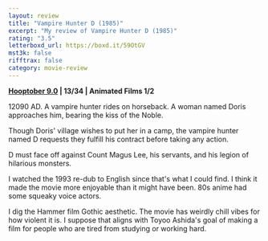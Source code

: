 ```yaml
---
layout: review
title: "Vampire Hunter D (1985)"
excerpt: "My review of Vampire Hunter D (1985)"
rating: "3.5"
letterboxd_url: https://boxd.it/59OtGV
mst3k: false
rifftrax: false
category: movie-review
---
```


<b><a href="https://boxd.it/pOmcY/detail" target="_blank" rel="noopener">Hooptober 9.0</a> | 13/34 | Animated Films 1/2</b>

12090 AD. A vampire hunter rides on horseback. A woman named Doris approaches him, bearing the kiss of the Noble.

Though Doris' village wishes to put her in a camp, the vampire hunter named D requests they fulfill his contract before taking any action.

D must face off against Count Magus Lee, his servants, and his legion of hilarious monsters.

I watched the 1993 re-dub to English since that's what I could find. I think it made the movie more enjoyable than it might have been. 80s anime had some squeaky voice actors.

I dig the Hammer film Gothic aesthetic. The movie has weirdly chill vibes for how violent it is. I suppose that aligns with Toyoo Ashida's goal of making a film for people who are tired from studying or working hard.
